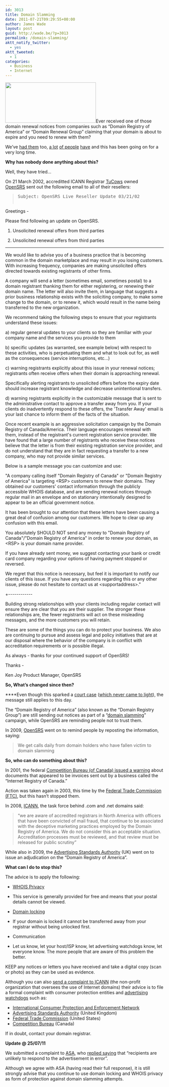 ```yaml
---
id: 3013
title: Domain Slamming
date: 2011-07-21T09:29:55+00:00
author: James Wade
layout: post
guid: http://wade.be/?p=3013
permalink: /domain-slamming/
aktt_notify_twitter:
  - yes
aktt_tweeted:
  - 1
categories:
  - Business
  - Internet
---
```

<p class="lead">
  <a href="http://labs.phurix.net/upload/dng-stop.png"><img class="alignright" title="Stop Domain Renewal Group" src="http://labs.phurix.net/upload/dng-stop.png" alt="" width="288" height="128" /></a>Ever received one of those domain renewal notices from companies such as &#8220;Domain Registry of America&#8221; or &#8220;Domain Renewal Group&#8221; claiming that your domain is about to expire and you need to renew with them?
</p>

We&#8217;ve [had them](http://www.flickr.com/photos/jpswade/5940085942/in/photostream) too, [a lot](http://www.flickr.com/photos/danielbowen/5198227312/) [of people](http://www.flickr.com/photos/smemon/5449552010/) [have](http://www.flickr.com/photos/palander/4519792043/) and this has been going on for a very long time.

**Why has nobody done anything about this?**

<!--more-->

Well, they have tried&#8230;

On 21 March 2002, accreditted ICANN Registrar [TuCow](http://www.tucowsinc.com/)[s](http://www.tucowsinc.com/) owned [OpenSRS](http://www.opensrs.com/) sent out the following email to all of their resellers:

> <pre>Subject: OpenSRS Live Reseller Update 03/21/02

Greetings -

Please find following an update on OpenSRS.

1. Unsolicited renewal offers from third parties

1. Unsolicited renewal offers from third parties
-------------------
We would like to advise you of a business practice that is
becoming common in the domain marketplace and may result
in you losing customers. With increasing frequency,
companies are making unsolicited offers directed towards
existing registrants of other firms.

A company will send a letter (sometimes email, sometimes
postal) to a domain registrant thanking them for either
registering, or renewing their domain name.  The letter
will also invite them, in language that suggests a prior
business relationship exists with the soliciting company,
to make some change to the domain, or to renew it, which
would result in the name being transferred to the new
organization.

We recommend taking the following steps to ensure that
your registrants understand these issues:

a) regular general updates to your clients so they are
familiar with your company name and the services you
provide to them

b) specific updates (as warranted, see example below) with
respect to these activities, who is perpetuating them and
what to look out for, as well as the consequences
(service interruptions, etc...)

c) warning registrants explicitly about this issue in your
renewal notices; registrants often receive offers when
their domain is approaching renewal.

Specifically alerting registrants to unsolicited offers
before the expiry date should increase registrant
knowledge and decrease unintentional transfers.

d) warning registrants explicitly in the customizable
message that is sent to the administrative contact to
approve a transfer away from you. If your clients do
inadvertently respond to these offers, the 'Transfer
Away' email is your last chance to inform them of the
facts of the situation.

Once recent example is an aggressive solicitation
campaign by the Domain Registry of Canada/America. Their
language encourages renewal with them, instead of the
registrant's current registration service provider. We
have found that a large number of registrants who receive
these notices believe that the letter is from their
existing registration service provider, and do not
understand that they are in fact requesting a transfer to
a new company, who may not provide similar services.

Below is a sample message you can customize and use:

"A company calling itself "Domain Registry of Canada" or
"Domain Registry of America" is targeting &lt;RSP&gt; customers
to renew their domains.  They obtained our customers'
contact information through the publicly accessible
WHOIS database, and are sending renewal notices through
regular mail in an envelope and on stationary
intentionally designed to appear to be an official
government notice.

It has been brought to our attention that these letters
have been causing a great deal of confusion among our
customers.  We hope to clear up any confusion with this
email.

You absolutely SHOULD NOT send any money to "Domain
Registry of Canada"/"Domain Registry of America" in order
to renew your domain, as &lt;RSP&gt; is your domain name
provider.

If you have already sent money, we suggest contacting your
bank or credit card company regarding your options of
having payment stopped or reversed.

We regret that this notice is necessary, but feel it is
important to notify our clients of this issue.  If you
have any questions regarding this or any other issue,
please do not hesitate to contact us at &lt;supportaddress&gt;."

+------------

Building strong relationships with your clients including
regular contact will ensure they are clear that you are
their supplier. The stronger these relationships are, the
fewer registrants will act on these misleading messages,
and the more customers you will retain.

These are some of the things you can do to protect your
business. We also are continuing to pursue and assess
legal and policy initiatives that are at our disposal
where the behavior of the company is in conflict with
accreditation requirements or is possible illegal.

As always - thanks for your continued support of OpenSRS!

Thanks -

Ken Joy
Product Manager, OpenSRS</pre>

**So, What&#8217;s changed since then?**

****Even though this sparked a [court case](http://web.archive.org/web/20030810122021/http://comingsoon.tucows.com/.court_case/) ([which never came to light](http://markets.financialcontent.com/stocks/action/getedgarwindow?accesscode=91205702031385#toc_dm1459_1)), the message still applies to this day.

The &#8220;Domain Registry of America&#8221; (also known as the &#8220;Domain Registry Group&#8221;) are still sending out notices as part of a &#8220;[domain slamming](http://en.wikipedia.org/wiki/Domain_slamming)&#8221; campaign, while OpenSRS are reminding people not to trust them.

In 2009, [OpenSRS](http://www.opensrs.com/blog/2009/06/repost-beware-of-fake-domain-name-renewal-notices/) went on to remind people by reposting the information, saying:

> We get calls daily from domain holders who have fallen victim to domain slamming

**So, who can do something about this?**

In 2001, the federal [Competition Bureau (of Canada) issued a warning](http://www.competitionbureau.gc.ca/eic/site/cb-bc.nsf/eng/00528.html) about documents that appeared to be invoices sent out by a business called the &#8220;Internet Registry of Canada.&#8221;

Action was taken again in 2003, this time by the [Federal Trade Commission (FTC)](http://www.ftc.gov/opa/2003/12/domainreg.shtm), but this hasn&#8217;t stopped them.

In 2008, [ICANN](http://www.atlarge.icann.org/en/correspondence/correspondence-14sep.htm), the task force behind .com and .net domains said:

> &#8220;we are aware of accredited registrars in North America with officers that have been convicted of mail fraud, that continue to be associated with the deceptive marketing practices employed by the Domain Registry of America. We do not consider this an acceptable situation. Accreditation processes must be reviewed, and that review must be released for public scrutiny&#8221;

While also in 2009, the [Advertising Standards Authority](http://www.asa.org.uk/Asa-Action/Adjudications/2009/11/Domain-Registry-of-America/TF_ADJ_47583.aspx) (UK) went on to issue an adjudication on the &#8220;Domain Registry of America&#8221;.

**What can I do to stop this?**

The advice is to apply the following:

  * [WHOIS Privacy](http://en.wikipedia.org/wiki/Domain_privacy)
  * This service is generally provided for free and means that your postal details cannot be viewed.

  * [Domain locking](http://en.wikipedia.org/wiki/Registrar-Lock)
  * If your domain is locked it cannot be transferred away from your registrar without being unlocked first.

  * Communication
  * Let us know, let your host/ISP know, let advertising watchdogs know, let everyone know. The more people that are aware of this problem the better.

KEEP any notices or letters you have received and take a digital copy (scan or photo) as they can be used as evidence.

Although you can also [send a complaint to ICANN](http://reports.internic.net/cgi/registrars/problem-report.cgi) (the non-profit organization that oversees the use of Internet domains) their advice is to file a formal complaint with consumer protection entities and [advertising watchdogs](http://en.wikipedia.org/wiki/Category:Media_complaints_authorities) such as:

  * [International Consumer Protection and Enforcement Network](https://icpen.org/)
  * [Advertising Standards Authority](http://www.asa.org.uk/) (United Kingdom)
  * [Federal Trade Commission](http://www.ftc.gov/) (United States)
  * [Competition Bureau](http://www.competitionbureau.gc.ca/) (Canada)

If in doubt, contact your domain registrar.

**Update @ 25/07/11**

We submitted a complaint to [ASA](http://en.wikipedia.org/wiki/Advertising_Standards_Authority_(United_Kingdom)), who [replied saying](http://pastebin.com/Daif2EmK) that &#8220;recipients are unlikely to respond to the advertisement in error&#8221;.

Although we agree with ASA (having read their full response), it is still strongly advise that you continue to use domain locking and WHOIS privacy as form of protection against domain slamming attempts.